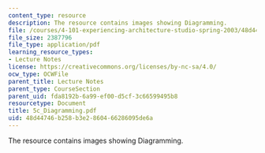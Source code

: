 ```yaml
---
content_type: resource
description: The resource contains images showing Diagramming.
file: /courses/4-101-experiencing-architecture-studio-spring-2003/48d44746b258b3e2860466286095de6a_5c_Diagramming.pdf
file_size: 2387796
file_type: application/pdf
learning_resource_types:
- Lecture Notes
license: https://creativecommons.org/licenses/by-nc-sa/4.0/
ocw_type: OCWFile
parent_title: Lecture Notes
parent_type: CourseSection
parent_uid: fda8192b-6a99-ef00-d5cf-3c66599495b8
resourcetype: Document
title: 5c_Diagramming.pdf
uid: 48d44746-b258-b3e2-8604-66286095de6a
---
```

The resource contains images showing Diagramming.